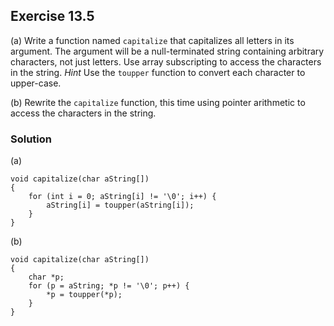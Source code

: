 ## Exercise 13.5
(a) Write a function named `capitalize` that capitalizes all letters in its argument. The argument will be a null-terminated string containing arbitrary characters, not just letters. Use array subscripting to access the characters in the string. *Hint* Use the `toupper` function to convert each character to upper-case.

(b) Rewrite the `capitalize` function, this time using pointer arithmetic to access the characters in the string.

### Solution
(a)
```
void capitalize(char aString[])
{
    for (int i = 0; aString[i] != '\0'; i++) {
        aString[i] = toupper(aString[i]);
    }
}
```

(b)
```
void capitalize(char aString[])
{
    char *p;
    for (p = aString; *p != '\0'; p++) {
        *p = toupper(*p);
    }
}
```
